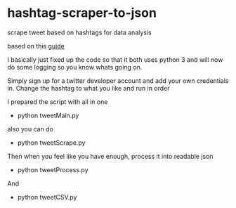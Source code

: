 # hashtag-scraper-to-json
scrape tweet based on hashtags for data analysis

based on this [guide](http://www.mikaelbrunila.fi/2017/03/27/scraping-extracting-mapping-geodata-twitter/)

I basically just fixed up the code so that it both uses python 3 and will now do some logging so you know whats going on.

Simply sign up for a twitter developer account and add your own credentials in. Change the hashtag to what you like and run in order

I prepared the script with all in one
 
- python tweetMain.py

also you can do

- python tweetScrape.py
 
Then when you feel like you have enough, process it into readable json
 
- python tweetProcess.py
 
And
 
- python tweetCSV.py

